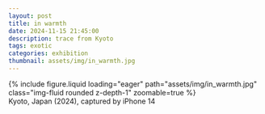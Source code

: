 ```yaml
---
layout: post
title: in warmth
date: 2024-11-15 21:45:00
description: trace from Kyoto
tags: exotic
categories: exhibition
thumbnail: assets/img/in_warmth.jpg
---
```


<div class="row">
    <div class="col-sm mt-3 mt-md-0">
        {% include figure.liquid loading="eager" path="assets/img/in_warmth.jpg" class="img-fluid rounded z-depth-1" zoomable=true %}
    </div>
</div>
<div class="caption">
    Kyoto, Japan (2024),
    captured by iPhone 14
</div>
